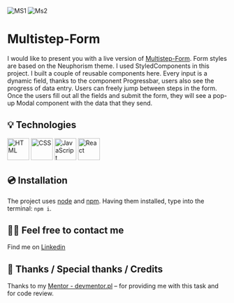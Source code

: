 
![MS1](https://github.com/fryderyk1991/Multistep-form/assets/95125510/a7653edd-3dda-4a61-be9c-b1b0cafa54f1)
![Ms2](https://github.com/fryderyk1991/Multistep-form/assets/95125510/2500fbbf-0b0f-4eff-b5ba-80c051c758e0)

# Multistep-Form 
I would like to present you with a live version of [Multistep-Form](https://sunny-manatee-49fb29.netlify.app).
Form styles are based on the Neuphorism theme. I used StyledComponents in this project.
I built a couple of reusable components here. Every input is a dynamic field, thanks to the component Progressbar, users also see the progress of data entry. Users can freely jump between steps in the form. Once the users fill out all the fields and submit the form, they will see a pop-up Modal component with the data that they send.


## 💡 Technologies
<div > <img width="50" src="https://user-images.githubusercontent.com/25181517/192158954-f88b5814-d510-4564-b285-dff7d6400dad.png" alt="HTML" title="HTML"/> <img width="50" src="https://user-images.githubusercontent.com/25181517/183898674-75a4a1b1-f960-4ea9-abcb-637170a00a75.png" alt="CSS" title="CSS"/> <img width="50" src="https://user-images.githubusercontent.com/25181517/117447155-6a868a00-af3d-11eb-9cfe-245df15c9f3f.png" alt="JavaScript" title="JavaScript"/> <img width="50" src="https://user-images.githubusercontent.com/25181517/183897015-94a058a6-b86e-4e42-a37f-bf92061753e5.png" alt="React" title="React"/> </div>

## 💿 Installation                       
 The project uses [node](https://nodejs.org/en/) and [npm](https://www.npmjs.com/). Having them installed, type into the terminal: `npm i`.
## 🙋‍♂️ Feel free to contact me
Find me on [Linkedin](https://www.linkedin.com/in/fryderyk-jellinek/) 
## 👏 Thanks / Special thanks / Credits
Thanks to my [Mentor - devmentor.pl](https://devmentor.pl/) – for providing me with this task and for code review.


